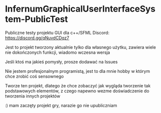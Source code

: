 # InfernumGraphicalUserInterfaceSystem-PublicTest
Publiczne testy projektu GUI dla c++/SFML
Discord: https://discord.gg/qNuvdCDqz7

Jest to projekt tworzony aktualnie tylko dla własnego użytku, zawiera wiele nie dokończonych funkcji, wiadomo wczesna wersja

Jeśli ktoś ma jakieś pomysły, prosze dodawać na Issues

Nie jestem profesjonalnym programistą, jest to dla mnie hobby w którym chce zrobić coś sensownego

Tworze ten projekt, dlatego że chce zobaczyć jak wygląda tworzenie tak podstawowych elementów, z czego napewno wezme doświadczenie do tworzenia innych projektów

:) mam zaczęty projekt gry, narazie go nie upubliczniam
